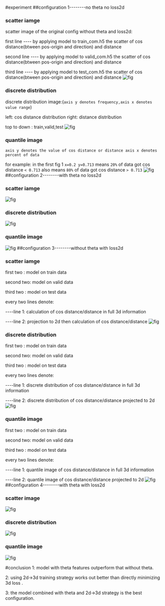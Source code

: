 #experiment
##configuration 1--------no theta no loss2d
### scatter iamge
scatter image of the original config without theta and loss2d:

first line ---- by applying model to train_com.h5 the scatter of cos distance(btween pos-origin and direction) and distance

second line ---- by applying model to valid_com.h5 the scatter of cos distance(btween pos-origin and direction) and distance

third line ---- by applying model to test_com.h5 the scatter of cos distance(btween pos-origin and direction) and distance
![fig](../picture/Figure_no_theta_no_loss2d_scatter.png)
### discrete distribution
discrete distribution image:(`axis y denotes frequency,axis x denotes value range`)

left: cos distance distribution
right: distance distribution

top to down : train,valid,test
![fig](../picture/Figure_notheta_noloss2d_hisgram.png)
### quantile image
`axis y denotes the value of cos distance or distance axis x denotes percent of data`

for example: in the first fig 1 `x=0.2 y=0.713` means `20%` of data got cos distance `< 0.713` also
means `80%` of data got cos distance `> 0.713`
![fig](../picture/Figure_notheta_noloss2d_quantile.png)
##configuration 2--------with theta no loss2d
### scatter iamge
![fig](../picture/Figure_withtheta_noloss2d_scatter.png)
### discrete distribution
![fig](../picture/Figure_withtheta_noloss2d_histgram.png)
### quantile image
![fig](../picture/Figure_withtheta_noloss2d_quantile.png)
##configuration 3--------without theta with loss2d
### scatter iamge
first two : model on train data

second two: model on valid data

third two : model on test data

every two lines denote:

----line 1: calculation of cos distance/distance in full 3d information 

----line 2: projection to 2d then calculation of cos distance/distance 
![fig](../picture/Figure_1.png)
### discrete distribution
first two : model on train data

second two: model on valid data

third two : model on test data

every two lines denote:

----line 1: discrete distribution of cos distance/distance in full 3d information 

----line 2: discrete distribution of cos distance/distance projected to 2d
![fig](../picture/Figure_3.png)
### quantile image
first two : model on train data

second two: model on valid data

third two : model on test data

every two lines denote:

----line 1: quantile image of cos distance/distance in full 3d information 

----line 2: quantile image of cos distance/distance projected to 2d
![fig](../picture/Figure_2.png)
##configuration 4--------with theta with loss2d
### scatter image
![fig](../picture/Figure_withtheta_withloss2d_scatter.png)
### discrete distribution
![fig](../picture/Figure_withtheta_withloss2d_histgram.png)
### quantile image
![fig](../picture/Figure_withtheta_withloss2d_quantile.png)

#conclusion
1: model with theta features outperform that without theta.

2: using 2d->3d training strategy works out better than directly minimizing 3d loss .

3: the model combined with theta and 2d->3d strategy is the best configuration.
